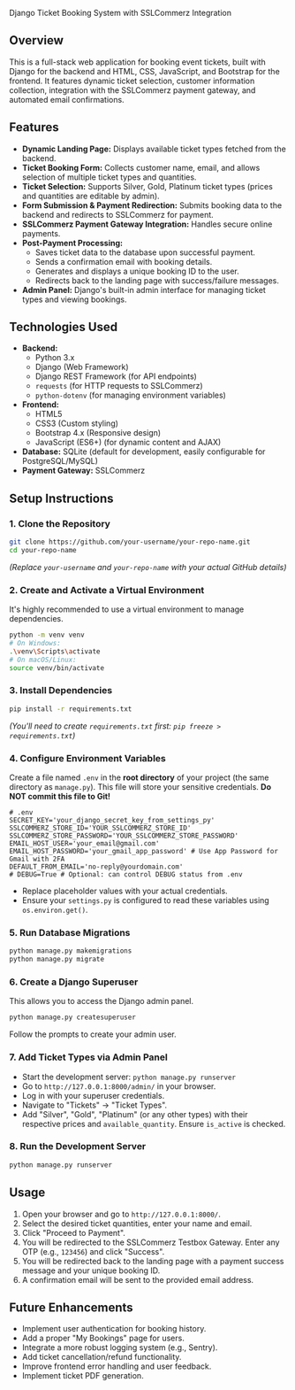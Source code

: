 Django Ticket Booking System with SSLCommerz Integration




## Overview
This is a full-stack web application for booking event tickets, built with Django for the backend and HTML, CSS, JavaScript, and Bootstrap for the frontend. It features dynamic ticket selection, customer information collection, integration with the SSLCommerz payment gateway, and automated email confirmations.

## Features
* **Dynamic Landing Page:** Displays available ticket types fetched from the backend.
* **Ticket Booking Form:** Collects customer name, email, and allows selection of multiple ticket types and quantities.
* **Ticket Selection:** Supports Silver, Gold, Platinum ticket types (prices and quantities are editable by admin).
* **Form Submission & Payment Redirection:** Submits booking data to the backend and redirects to SSLCommerz for payment.
* **SSLCommerz Payment Gateway Integration:** Handles secure online payments.
* **Post-Payment Processing:**
    * Saves ticket data to the database upon successful payment.
    * Sends a confirmation email with booking details.
    * Generates and displays a unique booking ID to the user.
    * Redirects back to the landing page with success/failure messages.
* **Admin Panel:** Django's built-in admin interface for managing ticket types and viewing bookings.

## Technologies Used
* **Backend:**
    * Python 3.x
    * Django (Web Framework)
    * Django REST Framework (for API endpoints)
    * `requests` (for HTTP requests to SSLCommerz)
    * `python-dotenv` (for managing environment variables)
* **Frontend:**
    * HTML5
    * CSS3 (Custom styling)
    * Bootstrap 4.x (Responsive design)
    * JavaScript (ES6+) (for dynamic content and AJAX)
* **Database:** SQLite (default for development, easily configurable for PostgreSQL/MySQL)
* **Payment Gateway:** SSLCommerz

## Setup Instructions

### 1. Clone the Repository
```bash
git clone https://github.com/your-username/your-repo-name.git
cd your-repo-name
```
*(Replace `your-username` and `your-repo-name` with your actual GitHub details)*

### 2. Create and Activate a Virtual Environment
It's highly recommended to use a virtual environment to manage dependencies.
```bash
python -m venv venv
# On Windows:
.\venv\Scripts\activate
# On macOS/Linux:
source venv/bin/activate
```

### 3. Install Dependencies
```bash
pip install -r requirements.txt
```
*(You'll need to create `requirements.txt` first: `pip freeze > requirements.txt`)*

### 4. Configure Environment Variables
Create a file named `.env` in the **root directory** of your project (the same directory as `manage.py`). This file will store your sensitive credentials. **Do NOT commit this file to Git!**

```
# .env
SECRET_KEY='your_django_secret_key_from_settings_py'
SSLCOMMERZ_STORE_ID='YOUR_SSLCOMMERZ_STORE_ID'
SSLCOMMERZ_STORE_PASSWORD='YOUR_SSLCOMMERZ_STORE_PASSWORD'
EMAIL_HOST_USER='your_email@gmail.com'
EMAIL_HOST_PASSWORD='your_gmail_app_password' # Use App Password for Gmail with 2FA
DEFAULT_FROM_EMAIL='no-reply@yourdomain.com'
# DEBUG=True # Optional: can control DEBUG status from .env
```
* Replace placeholder values with your actual credentials.
* Ensure your `settings.py` is configured to read these variables using `os.environ.get()`.

### 5. Run Database Migrations
```bash
python manage.py makemigrations
python manage.py migrate
```

### 6. Create a Django Superuser
This allows you to access the Django admin panel.
```bash
python manage.py createsuperuser
```
Follow the prompts to create your admin user.

### 7. Add Ticket Types via Admin Panel
* Start the development server: `python manage.py runserver`
* Go to `http://127.0.0.1:8000/admin/` in your browser.
* Log in with your superuser credentials.
* Navigate to "Tickets" -> "Ticket Types".
* Add "Silver", "Gold", "Platinum" (or any other types) with their respective prices and `available_quantity`. Ensure `is_active` is checked.

### 8. Run the Development Server
```bash
python manage.py runserver
```

## Usage
1.  Open your browser and go to `http://127.0.0.1:8000/`.
2.  Select the desired ticket quantities, enter your name and email.
3.  Click "Proceed to Payment".
4.  You will be redirected to the SSLCommerz Testbox Gateway. Enter any OTP (e.g., `123456`) and click "Success".
5.  You will be redirected back to the landing page with a payment success message and your unique booking ID.
6.  A confirmation email will be sent to the provided email address.



## Future Enhancements
* Implement user authentication for booking history.
* Add a proper "My Bookings" page for users.
* Integrate a more robust logging system (e.g., Sentry).
* Add ticket cancellation/refund functionality.
* Improve frontend error handling and user feedback.
* Implement ticket PDF generation.
